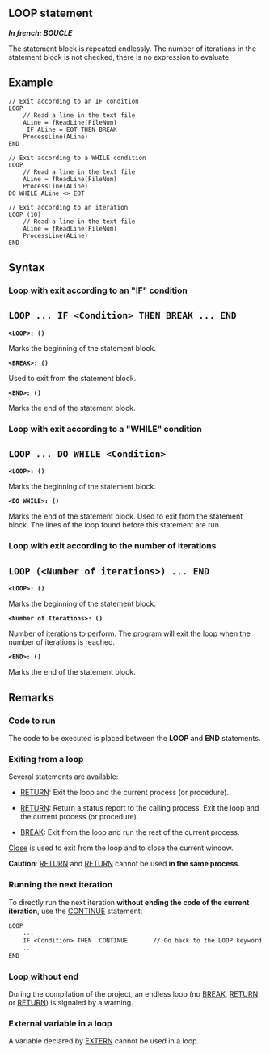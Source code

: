 
## LOOP statement

***In french: BOUCLE***
				



<a name="XUse"></a>
<a name="Use"></a>
<a name="description"></a>
The statement block is repeated endlessly. The number of iterations in the statement block is not checked, there is no expression to evaluate.


<a name="Example1"></a>
<a name="sample_code"></a>

## Example


```wl
// Exit according to an IF condition
LOOP
	// Read a line in the text file
	ALine = fReadLine(FileNum)
	 IF ALine = EOT THEN BREAK
	ProcessLine(ALine)
END
```


<a name="Example2"></a>



```wl
// Exit according to a WHILE condition
LOOP
	// Read a line in the text file
	ALine = fReadLine(FileNum)
	ProcessLine(ALine)
DO WHILE ALine <> EOT
```




<a name="Example3"></a>





```wl
// Exit according to an iteration
LOOP (10)
	// Read a line in the text file
	ALine = fReadLine(FileNum)
	ProcessLine(ALine)
END
```

<a name="XSYNTAX"></a>
<a name="SYNTAX1"></a>

## Syntax

### Loop with exit according to an "IF" condition

`LOOP
    ...
    IF <Condition> THEN BREAK
    ...
END
`
---

**`<LOOP>: ()`**

Marks the beginning of the statement block.

**`<BREAK>: ()`**

Used to exit from the statement block.

**`<END>: ()`**

Marks the end of the statement block.  


<a name="SYNTAX2"></a>

### Loop with exit according to a "WHILE" condition

`LOOP
...
DO WHILE <Condition>
`
---

**`<LOOP>: ()`**

Marks the beginning of the statement block.

**`<DO WHILE>: ()`**

Marks the end of the statement block. Used to exit from the statement block. The lines of the loop found before this statement are run.  


<a name="SYNTAX3"></a>

### Loop with exit according to the number of iterations 

`LOOP (<Number of iterations>)
...
END
`
---

**`<LOOP>: ()`**

Marks the beginning of the statement block.

**`<Number of Iterations>: ()`**

Number of iterations to perform. The program will exit the loop when the number of iterations is reached.

**`<END>: ()`**

Marks the end of the statement block.  



<a name="NOTE0"></a>
<a name="NOTE0_1"></a>

## Remarks




### Code to run
<a name="code_run_ELTPARAGRAPHE000099"></a>

The code to be executed is placed between the **LOOP** and **END** statements.
<a name="NOTE0_2"></a>




### Exiting from a loop
<a name="exiting_from_loop_ELTPARAGRAPHE000107"></a>

Several statements are available:

- [RETURN](../Motscles/1510009.md): Exit the loop and the current process (or procedure).

- [RETURN](../Motscles/1510007.md): Return a status report to the calling process. Exit the loop and the current process (or procedure).

- [BREAK](../Motscles/1510012.md): Exit from the loop and run the rest of the current process.




[Close](../WDLang1/3038018.md) is used to exit from the loop and to close the current window.

**Caution**: [RETURN](../Motscles/1510009.md) and [RETURN](../Motscles/1510007.md) cannot be used **in the same process**.
<a name="NOTE0_3"></a>




### Running the next iteration
<a name="running_the_next_iteration_ELTPARAGRAPHE000137"></a>

To directly run the next iteration **without ending the code of the current iteration**, use the [CONTINUE](../Motscles/1510003.md) statement:


```txt
LOOP
	...
	IF <Condition> THEN  CONTINUE		// Go back to the LOOP keyword
	...
END
```

<a name="NOTE0_4"></a>




### Loop without end
<a name="loop_without_end_ELTPARAGRAPHE000150"></a>

During the compilation of the project, an endless loop (no [BREAK](../Motscles/1510012.md), [RETURN](../Motscles/1510009.md) or [RETURN](../Motscles/1510007.md)) is signaled by a warning.
<a name="NOTE0_5"></a>




### External variable in a loop
<a name="external_variable_loop_ELTPARAGRAPHE000167"></a>

A variable declared by [EXTERN](../Motscles/1511013.md) cannot be used in a loop.


